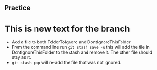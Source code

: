 ## Practice

# This is new text for the branch

- Add a file to both FolderToIgnore and DontIgnoreThisFolder
- From the command line run `git stash save -u` this will add the file in DontIgnoreThisFolder to the stash and remove it. The other file should stay as it.
- `git stash pop` will re-add the file that was not ignored.